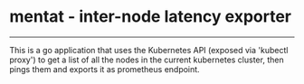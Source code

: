 # mentat - inter-node latency exporter
---

This is a go application that uses the Kubernetes API (exposed via 'kubectl proxy') to get a list of all the nodes in the current kubernetes cluster, then 
pings them and exports it as prometheus endpoint.

